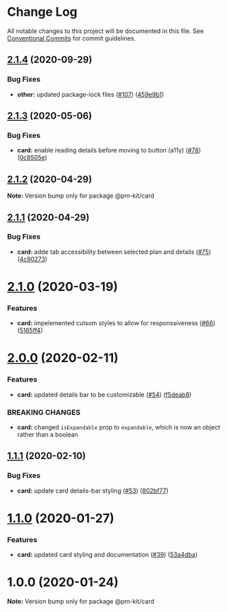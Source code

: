 # Change Log

All notable changes to this project will be documented in this file.
See [Conventional Commits](https://conventionalcommits.org) for commit guidelines.

## [2.1.4](https://github.com/telus/pm-kit/compare/@pm-kit/card@2.1.3...@pm-kit/card@2.1.4) (2020-09-29)


### Bug Fixes

* **other:** updated package-lock files ([#107](https://github.com/telus/pm-kit/issues/107)) ([459e9b1](https://github.com/telus/pm-kit/commit/459e9b190de7c011530498ee82961357eec7905b))





## [2.1.3](https://github.com/telus/pm-kit/compare/@pm-kit/card@2.1.2...@pm-kit/card@2.1.3) (2020-05-06)


### Bug Fixes

* **card:** enable reading details before moving to button (a11y) ([#78](https://github.com/telus/pm-kit/issues/78)) ([0c8505e](https://github.com/telus/pm-kit/commit/0c8505eb67af308c3d8ca82e929fb168aac81f15))





## [2.1.2](https://github.com/telus/pm-kit/compare/@pm-kit/card@2.1.1...@pm-kit/card@2.1.2) (2020-04-29)

**Note:** Version bump only for package @pm-kit/card





## [2.1.1](https://github.com/telus/pm-kit/compare/@pm-kit/card@2.1.0...@pm-kit/card@2.1.1) (2020-04-29)


### Bug Fixes

* **card:** adde tab accessibility between selected plan and details ([#75](https://github.com/telus/pm-kit/issues/75)) ([4c90273](https://github.com/telus/pm-kit/commit/4c9027347b54d1e4e3196f3ed15e545fc69b377d))





# [2.1.0](https://github.com/telus/pm-kit/compare/@pm-kit/card@2.0.1...@pm-kit/card@2.1.0) (2020-03-19)


### Features

* **card:** impelemented cutsom styles to allow for responssiveness ([#66](https://github.com/telus/pm-kit/issues/66)) ([5165ff4](https://github.com/telus/pm-kit/commit/5165ff4e05399f88f074aed8302510ab07b6568c))





# [2.0.0](https://github.com/telus/pm-kit/compare/@pm-kit/card@1.1.1...@pm-kit/card@2.0.0) (2020-02-11)


### Features

* **card:** updated details bar to be customizable ([#54](https://github.com/telus/pm-kit/issues/54)) ([f5deab8](https://github.com/telus/pm-kit/commit/f5deab8ba68c069e8aea8d81a399ca976af48f58))


### BREAKING CHANGES

* **card:** changed `isExpandable` prop to `expandable`, which is now an object rather than a boolean





## [1.1.1](https://github.com/telus/pm-kit/compare/@pm-kit/card@1.1.0...@pm-kit/card@1.1.1) (2020-02-10)


### Bug Fixes

* **card:** update card details-bar styling ([#53](https://github.com/telus/pm-kit/issues/53)) ([802bf77](https://github.com/telus/pm-kit/commit/802bf77bd203d6381b9b513d1ef2e0d4bab0674e))





# [1.1.0](https://github.com/telus/pm-kit/compare/@pm-kit/card@1.0.0...@pm-kit/card@1.1.0) (2020-01-27)


### Features

* **card:** updated card styling and documentation ([#39](https://github.com/telus/pm-kit/issues/39)) ([53a4dba](https://github.com/telus/pm-kit/commit/53a4dba292c107d3da9218a83dd8086ae01ecb5f))





# 1.0.0 (2020-01-24)

**Note:** Version bump only for package @pm-kit/card
